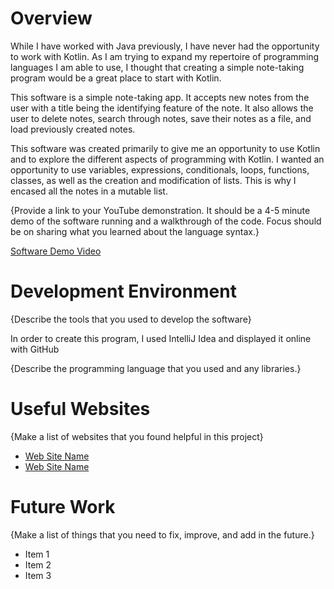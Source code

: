 # Overview

While I have worked with Java previously, I have never had the opportunity to work with Kotlin. As I am trying to expand my repertoire of programming languages I am able to use, I thought that creating a simple note-taking program would be a great place to start with Kotlin.

This software is a simple note-taking app. It accepts new notes from the user with a title being the identifying feature of the note. It also allows the user to delete notes, search through notes, save their notes as a file, and load previously created notes.

This software was created primarily to give me an opportunity to use Kotlin and to explore the different aspects of programming with Kotlin. I wanted an opportunity to use variables, expressions, conditionals, loops, functions, classes, as well as the creation and modification of lists. This is why I encased all the notes in a mutable list.

{Provide a link to your YouTube demonstration. It should be a 4-5 minute demo of the software running and a walkthrough of the code. Focus should be on sharing what you learned about the language syntax.}

[Software Demo Video](http://youtube.link.goes.here)

# Development Environment

{Describe the tools that you used to develop the software}

In order to create this program, I used IntelliJ Idea and displayed it online with GitHub

{Describe the programming language that you used and any libraries.}

# Useful Websites

{Make a list of websites that you found helpful in this project}

- [Web Site Name](http://url.link.goes.here)
- [Web Site Name](http://url.link.goes.here)

# Future Work

{Make a list of things that you need to fix, improve, and add in the future.}

- Item 1
- Item 2
- Item 3